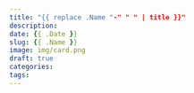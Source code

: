 ```yaml
---
title: "{{ replace .Name "-" " " | title }}"
description: 
date: {{ .Date }}
slug: {{ .Name }}
image: img/card.png
draft: true
categories:
tags:
---
```

